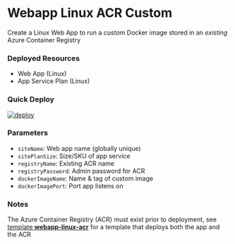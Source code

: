 # Webapp Linux ACR Custom
Create a Linux Web App to run a *custom* Docker image stored in an *existing* Azure Container Registry

### Deployed Resources
- Web App (Linux)
- App Service Plan (Linux)

### Quick Deploy
[![deploy](http://files.bencoleman.co.uk/img/azuredeploy.png)](https://portal.azure.com/#create/Microsoft.Template/uri/https%3A%2F%2Fraw.githubusercontent.com%2Fbenc-uk%2Fazure-arm%2Fmaster%2Fpaas-web%2Fwebapp-linux-custom%2Fazuredeploy.json)  

### Parameters
- `siteName`: Web app name (globally unique)
- `sitePlanSize`: Size/SKU of app service
- `registryName`: Existing ACR name 
- `registryPassword`: Admin password for ACR
- `dockerImageName`: Name & tag of custom image
- `dockerImagePort`: Port app listens on

### Notes
The Azure Container Registry (ACR) must exist prior to deployment, see [template **webapp-linux-acr**](../webapp-linux-acr/) for a template that deploys both the app and the ACR 